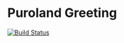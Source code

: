 # Puroland Greeting

[![Build Status](https://travis-ci.org/mono0x/greeting.sucretown.net.svg)](https://travis-ci.org/mono0x/greeting.sucretown.net)
